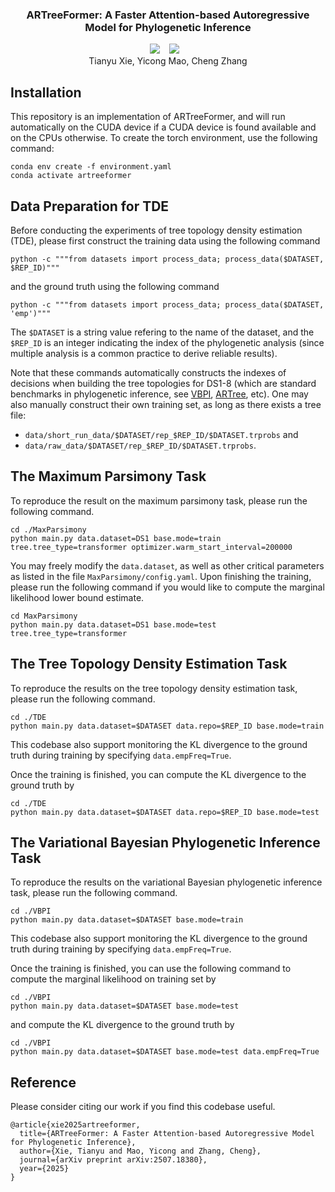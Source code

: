 ### <div align="center"> ARTreeFormer: A Faster Attention-based Autoregressive Model for Phylogenetic Inference <div> 

<div align="center">
  <a href="https://arxiv.org/abs/2507.18380"><img src="https://img.shields.io/static/v1?label=Paper&message=arXiv&color=red&logo=arxiv"></a> &ensp;
  <img src="https://img.shields.io/badge/License-MIT-yellow.svg"></a> &ensp;
</div>

<div align="center">
Tianyu Xie, Yicong Mao, Cheng Zhang
</div>

## Installation

This repository is an implementation of ARTreeFormer, and will run automatically on the CUDA device if a CUDA device is found available and on the CPUs otherwise. To create the torch environment, use the following command:
```
conda env create -f environment.yaml
conda activate artreeformer
```

## Data Preparation for TDE
Before conducting the experiments of tree topology density estimation (TDE), please first construct the training data using the following command
```
python -c """from datasets import process_data; process_data($DATASET, $REP_ID)"""
```
and the ground truth using the following command
```
python -c """from datasets import process_data; process_data($DATASET, 'emp')"""
```
The ```$DATASET``` is a string value refering to the name of the dataset, and the ```$REP_ID``` is an integer indicating the index of the phylogenetic analysis (since multiple analysis is a common practice to derive reliable results).

Note that these commands automatically constructs the indexes of decisions when building the tree topologies for DS1-8 (which are standard benchmarks in phylogenetic inference, see [VBPI](https://github.com/zcrabbit/vbpi), [ARTree](https://github.com/tyuxie/ARTree), etc).
One may also manually construct their own training set, as long as there exists a tree file:
- ```data/short_run_data/$DATASET/rep_$REP_ID/$DATASET.trprobs``` and 
- ```data/raw_data/$DATASET/rep_$REP_ID/$DATASET.trprobs```.

## The Maximum Parsimony Task
To reproduce the result on the maximum parsimony task, please run the following command.
```
cd ./MaxParsimony
python main.py data.dataset=DS1 base.mode=train tree.tree_type=transformer optimizer.warm_start_interval=200000
```
You may freely modify the ```data.dataset```, as well as other critical parameters as listed in the file  ```MaxParsimony/config.yaml```.
Upon finishing the training, please run the following command if you would like to compute the marginal likelihood lower bound estimate.
```
cd MaxParsimony
python main.py data.dataset=DS1 base.mode=test tree.tree_type=transformer
```


## The Tree Topology Density Estimation Task
To reproduce the results on the tree topology density estimation task, please run the following command.
```
cd ./TDE
python main.py data.dataset=$DATASET data.repo=$REP_ID base.mode=train
```
This codebase also support monitoring the KL divergence to the ground truth during training by specifying ```data.empFreq=True```.

Once the training is finished, you can compute the KL divergence to the ground truth by
```
cd ./TDE
python main.py data.dataset=$DATASET data.repo=$REP_ID base.mode=test
```


## The Variational Bayesian Phylogenetic Inference Task
To reproduce the results on the variational Bayesian phylogenetic inference task, please run the following command.
```
cd ./VBPI
python main.py data.dataset=$DATASET base.mode=train
```
This codebase also support monitoring the KL divergence to the ground truth during training by specifying ```data.empFreq=True```.

Once the training is finished, you can use the following command to compute the marginal likelihood on training set by
```
cd ./VBPI
python main.py data.dataset=$DATASET base.mode=test
```
and compute the KL divergence to the ground truth by
```
cd ./VBPI
python main.py data.dataset=$DATASET base.mode=test data.empFreq=True
```

## Reference
Please consider citing our work if you find this codebase useful.
```
@article{xie2025artreeformer,
  title={ARTreeFormer: A Faster Attention-based Autoregressive Model for Phylogenetic Inference},
  author={Xie, Tianyu and Mao, Yicong and Zhang, Cheng},
  journal={arXiv preprint arXiv:2507.18380},
  year={2025}
}
```
